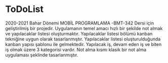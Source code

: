 # ToDoList
2020-2021 Bahar Dönemi
MOBİL PROGRAMLAMA -BMT-342 
Dersi için geliştirilmiş bir projedir.
Uygulamanın temel amacı hızlı bir şekilde not almak ve yapılacaklar listesi oluşturmaktır.
Yapılacaklar listesi bölümü kanban tekniğine uygun olarak tasarlanmıştır.
Yapılacaklar listesi oluşturulduğunda kanban yapısı şablonu ile gelmektedir.
Yapılacak iş, devam eden iş ve biten iş olmak üzere 3 kategorisi vardır.
Not alma kısmı klasik bir not alma uygulaması şeklinde tasarlanmıştır.
